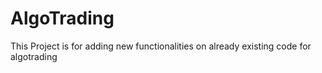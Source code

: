 # AlgoTrading
This Project is for adding new functionalities on already existing code for algotrading
